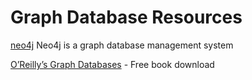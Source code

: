 # Graph Database Resources  

[neo4j] Neo4j is a graph database management system

[O’Reilly’s Graph Databases] - Free book download

[neo4j]:https://neo4j.com "neo4j Graph Databases"
[O’Reilly’s Graph Databases]:https://neo4j.com/resources/graph-databases-book-download
